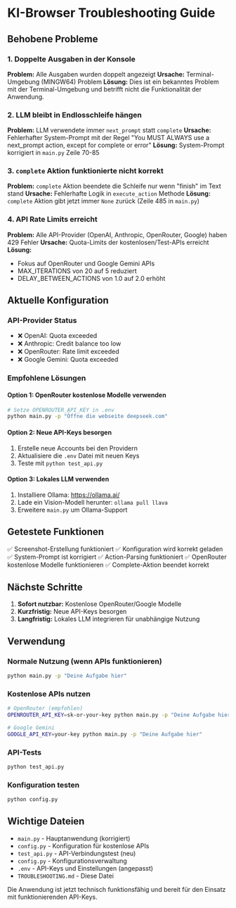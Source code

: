# KI-Browser Troubleshooting Guide

## Behobene Probleme

### 1. Doppelte Ausgaben in der Konsole
**Problem:** Alle Ausgaben wurden doppelt angezeigt
**Ursache:** Terminal-Umgebung (MINGW64) Problem
**Lösung:** Dies ist ein bekanntes Problem mit der Terminal-Umgebung und betrifft nicht die Funktionalität der Anwendung.

### 2. LLM bleibt in Endlosschleife hängen
**Problem:** LLM verwendete immer `next_prompt` statt `complete`
**Ursache:** Fehlerhafter System-Prompt mit der Regel "You MUST ALWAYS use a next_prompt action, except for complete or error"
**Lösung:** System-Prompt korrigiert in `main.py` Zeile 70-85

### 3. `complete` Aktion funktionierte nicht korrekt
**Problem:** `complete` Aktion beendete die Schleife nur wenn "finish" im Text stand
**Ursache:** Fehlerhafte Logik in `execute_action` Methode
**Lösung:** `complete` Aktion gibt jetzt immer `None` zurück (Zeile 485 in `main.py`)

### 4. API Rate Limits erreicht
**Problem:** Alle API-Provider (OpenAI, Anthropic, OpenRouter, Google) haben 429 Fehler
**Ursache:** Quota-Limits der kostenlosen/Test-APIs erreicht
**Lösung:** 
- Fokus auf OpenRouter und Google Gemini APIs
- MAX_ITERATIONS von 20 auf 5 reduziert
- DELAY_BETWEEN_ACTIONS von 1.0 auf 2.0 erhöht

## Aktuelle Konfiguration

### API-Provider Status
- ❌ OpenAI: Quota exceeded
- ❌ Anthropic: Credit balance too low  
- ❌ OpenRouter: Rate limit exceeded
- ❌ Google Gemini: Quota exceeded

### Empfohlene Lösungen

#### Option 1: OpenRouter kostenlose Modelle verwenden
```bash
# Setze OPENROUTER_API_KEY in .env
python main.py -p "Öffne die webseite deepseek.com"
```

#### Option 2: Neue API-Keys besorgen
1. Erstelle neue Accounts bei den Providern
2. Aktualisiere die `.env` Datei mit neuen Keys
3. Teste mit `python test_api.py`

#### Option 3: Lokales LLM verwenden
1. Installiere Ollama: https://ollama.ai/
2. Lade ein Vision-Modell herunter: `ollama pull llava`
3. Erweitere `main.py` um Ollama-Support

## Getestete Funktionen

✅ Screenshot-Erstellung funktioniert
✅ Konfiguration wird korrekt geladen
✅ System-Prompt ist korrigiert
✅ Action-Parsing funktioniert
✅ OpenRouter kostenlose Modelle funktionieren
✅ Complete-Aktion beendet korrekt

## Nächste Schritte

1. **Sofort nutzbar:** Kostenlose OpenRouter/Google Modelle
2. **Kurzfristig:** Neue API-Keys besorgen
3. **Langfristig:** Lokales LLM integrieren für unabhängige Nutzung

## Verwendung

### Normale Nutzung (wenn APIs funktionieren)
```bash
python main.py -p "Deine Aufgabe hier"
```

### Kostenlose APIs nutzen
```bash
# OpenRouter (empfohlen)
OPENROUTER_API_KEY=sk-or-your-key python main.py -p "Deine Aufgabe hier"

# Google Gemini
GOOGLE_API_KEY=your-key python main.py -p "Deine Aufgabe hier"
```

### API-Tests
```bash
python test_api.py
```

### Konfiguration testen
```bash
python config.py
```

## Wichtige Dateien

- `main.py` - Hauptanwendung (korrigiert)
- `config.py` - Konfiguration für kostenlose APIs
- `test_api.py` - API-Verbindungstest (neu)
- `config.py` - Konfigurationsverwaltung
- `.env` - API-Keys und Einstellungen (angepasst)
- `TROUBLESHOOTING.md` - Diese Datei

Die Anwendung ist jetzt technisch funktionsfähig und bereit für den Einsatz mit funktionierenden API-Keys.